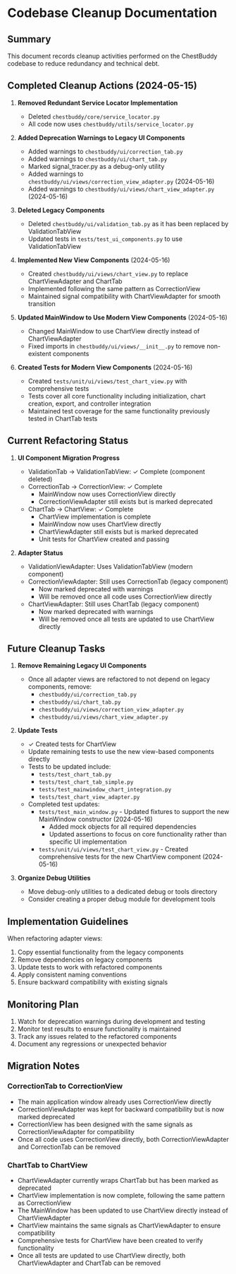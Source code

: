 # Codebase Cleanup Documentation

## Summary

This document records cleanup activities performed on the ChestBuddy codebase to reduce redundancy and technical debt.

## Completed Cleanup Actions (2024-05-15)

1. **Removed Redundant Service Locator Implementation**
   - Deleted `chestbuddy/core/service_locator.py` 
   - All code now uses `chestbuddy/utils/service_locator.py`

2. **Added Deprecation Warnings to Legacy UI Components**
   - Added warnings to `chestbuddy/ui/correction_tab.py`
   - Added warnings to `chestbuddy/ui/chart_tab.py`
   - Marked signal_tracer.py as a debug-only utility
   - Added warnings to `chestbuddy/ui/views/correction_view_adapter.py` (2024-05-16)
   - Added warnings to `chestbuddy/ui/views/chart_view_adapter.py` (2024-05-16)

3. **Deleted Legacy Components**
   - Deleted `chestbuddy/ui/validation_tab.py` as it has been replaced by ValidationTabView
   - Updated tests in `tests/test_ui_components.py` to use ValidationTabView

4. **Implemented New View Components** (2024-05-16)
   - Created `chestbuddy/ui/views/chart_view.py` to replace ChartViewAdapter and ChartTab
   - Implemented following the same pattern as CorrectionView
   - Maintained signal compatibility with ChartViewAdapter for smooth transition

5. **Updated MainWindow to Use Modern View Components** (2024-05-16)
   - Changed MainWindow to use ChartView directly instead of ChartViewAdapter
   - Fixed imports in `chestbuddy/ui/views/__init__.py` to remove non-existent components

6. **Created Tests for Modern View Components** (2024-05-16)
   - Created `tests/unit/ui/views/test_chart_view.py` with comprehensive tests
   - Tests cover all core functionality including initialization, chart creation, export, and controller integration
   - Maintained test coverage for the same functionality previously tested in ChartTab tests

## Current Refactoring Status

1. **UI Component Migration Progress**
   - ValidationTab → ValidationTabView: ✓ Complete (component deleted)
   - CorrectionTab → CorrectionView: ✓ Complete
     - MainWindow now uses CorrectionView directly
     - CorrectionViewAdapter still exists but is marked deprecated
   - ChartTab → ChartView: ✓ Complete
     - ChartView implementation is complete
     - MainWindow now uses ChartView directly
     - ChartViewAdapter still exists but is marked deprecated
     - Unit tests for ChartView created and passing

2. **Adapter Status**
   - ValidationViewAdapter: Uses ValidationTabView (modern component)
   - CorrectionViewAdapter: Still uses CorrectionTab (legacy component)
     - Now marked deprecated with warnings
     - Will be removed once all code uses CorrectionView directly
   - ChartViewAdapter: Still uses ChartTab (legacy component)
     - Now marked deprecated with warnings
     - Will be removed once all tests are updated to use ChartView directly

## Future Cleanup Tasks

1. **Remove Remaining Legacy UI Components**
   - Once all adapter views are refactored to not depend on legacy components, remove:
     - `chestbuddy/ui/correction_tab.py`
     - `chestbuddy/ui/chart_tab.py`
     - `chestbuddy/ui/views/correction_view_adapter.py`
     - `chestbuddy/ui/views/chart_view_adapter.py`

2. **Update Tests**
   - ✓ Created tests for ChartView
   - Update remaining tests to use the new view-based components directly
   - Tests to be updated include:
     - `tests/test_chart_tab.py`
     - `tests/test_chart_tab_simple.py`
     - `tests/test_mainwindow_chart_integration.py`
     - `tests/test_chart_view_adapter.py`
   - Completed test updates:
     - `tests/test_main_window.py` - Updated fixtures to support the new MainWindow constructor (2024-05-16)
       - Added mock objects for all required dependencies
       - Updated assertions to focus on core functionality rather than specific UI implementation
     - `tests/unit/ui/views/test_chart_view.py` - Created comprehensive tests for the new ChartView component (2024-05-16)

3. **Organize Debug Utilities**
   - Move debug-only utilities to a dedicated debug or tools directory
   - Consider creating a proper debug module for development tools

## Implementation Guidelines

When refactoring adapter views:
1. Copy essential functionality from the legacy components
2. Remove dependencies on legacy components
3. Update tests to work with refactored components
4. Apply consistent naming conventions 
5. Ensure backward compatibility with existing signals

## Monitoring Plan

1. Watch for deprecation warnings during development and testing
2. Monitor test results to ensure functionality is maintained
3. Track any issues related to the refactored components
4. Document any regressions or unexpected behavior

## Migration Notes

### CorrectionTab to CorrectionView
- The main application window already uses CorrectionView directly
- CorrectionViewAdapter was kept for backward compatibility but is now marked deprecated
- CorrectionView has been designed with the same signals as CorrectionViewAdapter for compatibility
- Once all code uses CorrectionView directly, both CorrectionViewAdapter and CorrectionTab can be removed

### ChartTab to ChartView
- ChartViewAdapter currently wraps ChartTab but has been marked as deprecated
- ChartView implementation is now complete, following the same pattern as CorrectionView
- The MainWindow has been updated to use ChartView directly instead of ChartViewAdapter
- ChartView maintains the same signals as ChartViewAdapter to ensure compatibility
- Comprehensive tests for ChartView have been created to verify functionality
- Once all tests are updated to use ChartView directly, both ChartViewAdapter and ChartTab can be removed 